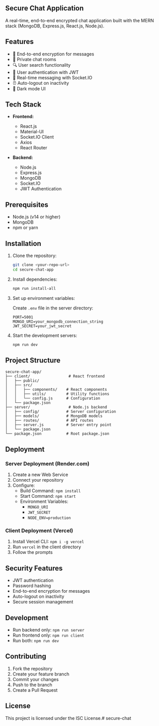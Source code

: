 ## Secure Chat Application

A real-time, end-to-end encrypted chat application built with the MERN stack (MongoDB, Express.js, React.js, Node.js).

## Features

- 🔐 End-to-end encryption for messages
- 👥 Private chat rooms
- 🔍 User search functionality
- 👤 User authentication with JWT
- 🚀 Real-time messaging with Socket.IO
- ⏰ Auto-logout on inactivity
- 🌙 Dark mode UI

## Tech Stack

- **Frontend:**
  - React.js
  - Material-UI
  - Socket.IO Client
  - Axios
  - React Router

- **Backend:**
  - Node.js
  - Express.js
  - MongoDB
  - Socket.IO
  - JWT Authentication

## Prerequisites

- Node.js (v14 or higher)
- MongoDB
- npm or yarn

## Installation

1. Clone the repository:
   ```bash
   git clone <your-repo-url>
   cd secure-chat-app
   ```

2. Install dependencies:
   ```bash
   npm run install-all
   ```

3. Set up environment variables:
   
   Create `.env` file in the server directory:
   ```env
   PORT=5001
   MONGO_URI=your_mongodb_connection_string
   JWT_SECRET=your_jwt_secret
   ```

4. Start the development servers:
   ```bash
   npm run dev
   ```

## Project Structure

```
secure-chat-app/
├── client/                 # React frontend
│   ├── public/
│   ├── src/
│   │   ├── components/    # React components
│   │   ├── utils/         # Utility functions
│   │   └── config.js      # Configuration
│   └── package.json
├── server/                 # Node.js backend
│   ├── config/            # Server configuration
│   ├── models/            # MongoDB models
│   ├── routes/            # API routes
│   ├── server.js          # Server entry point
│   └── package.json
└── package.json           # Root package.json
```

## Deployment

### Server Deployment (Render.com)

1. Create a new Web Service
2. Connect your repository
3. Configure:
   - Build Command: `npm install`
   - Start Command: `npm start`
   - Environment Variables:
     - `MONGO_URI`
     - `JWT_SECRET`
     - `NODE_ENV=production`

### Client Deployment (Vercel)

1. Install Vercel CLI: `npm i -g vercel`
2. Run `vercel` in the client directory
3. Follow the prompts

## Security Features

- JWT authentication
- Password hashing
- End-to-end encryption for messages
- Auto-logout on inactivity
- Secure session management

## Development

- Run backend only: `npm run server`
- Run frontend only: `npm run client`
- Run both: `npm run dev`

## Contributing

1. Fork the repository
2. Create your feature branch
3. Commit your changes
4. Push to the branch
5. Create a Pull Request

## License

This project is licensed under the ISC License.#   s e c u r e - c h a t 
 
 
